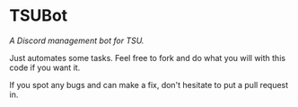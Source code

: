 # TSUBot
*A Discord management bot for TSU.*

Just automates some tasks. Feel free to fork and do what you will with this code if you want it.

If you spot any bugs and can make a fix, don't hesitate to put a pull request in.
